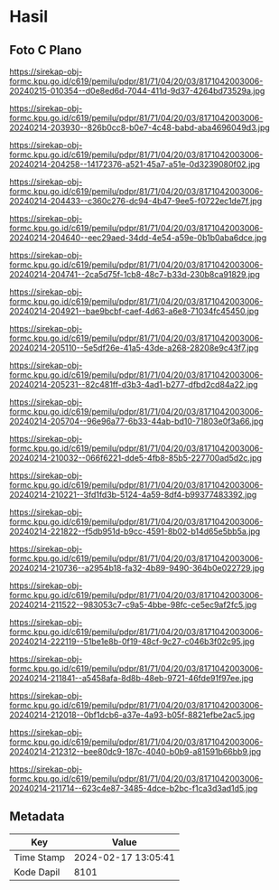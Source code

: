 # Hasil

## Foto C Plano

https://sirekap-obj-formc.kpu.go.id/c619/pemilu/pdpr/81/71/04/20/03/8171042003006-20240215-010354--d0e8ed6d-7044-411d-9d37-4264bd73529a.jpg

https://sirekap-obj-formc.kpu.go.id/c619/pemilu/pdpr/81/71/04/20/03/8171042003006-20240214-203930--826b0cc8-b0e7-4c48-babd-aba4696049d3.jpg

https://sirekap-obj-formc.kpu.go.id/c619/pemilu/pdpr/81/71/04/20/03/8171042003006-20240214-204258--14172376-a521-45a7-a51e-0d3239080f02.jpg

https://sirekap-obj-formc.kpu.go.id/c619/pemilu/pdpr/81/71/04/20/03/8171042003006-20240214-204433--c360c276-dc94-4b47-9ee5-f0722ec1de7f.jpg

https://sirekap-obj-formc.kpu.go.id/c619/pemilu/pdpr/81/71/04/20/03/8171042003006-20240214-204640--eec29aed-34dd-4e54-a59e-0b1b0aba6dce.jpg

https://sirekap-obj-formc.kpu.go.id/c619/pemilu/pdpr/81/71/04/20/03/8171042003006-20240214-204741--2ca5d75f-1cb8-48c7-b33d-230b8ca91829.jpg

https://sirekap-obj-formc.kpu.go.id/c619/pemilu/pdpr/81/71/04/20/03/8171042003006-20240214-204921--bae9bcbf-caef-4d63-a6e8-71034fc45450.jpg

https://sirekap-obj-formc.kpu.go.id/c619/pemilu/pdpr/81/71/04/20/03/8171042003006-20240214-205110--5e5df26e-41a5-43de-a268-28208e9c43f7.jpg

https://sirekap-obj-formc.kpu.go.id/c619/pemilu/pdpr/81/71/04/20/03/8171042003006-20240214-205231--82c481ff-d3b3-4ad1-b277-dfbd2cd84a22.jpg

https://sirekap-obj-formc.kpu.go.id/c619/pemilu/pdpr/81/71/04/20/03/8171042003006-20240214-205704--96e96a77-6b33-44ab-bd10-71803e0f3a66.jpg

https://sirekap-obj-formc.kpu.go.id/c619/pemilu/pdpr/81/71/04/20/03/8171042003006-20240214-210032--066f6221-dde5-4fb8-85b5-227700ad5d2c.jpg

https://sirekap-obj-formc.kpu.go.id/c619/pemilu/pdpr/81/71/04/20/03/8171042003006-20240214-210221--3fd1fd3b-5124-4a59-8df4-b99377483392.jpg

https://sirekap-obj-formc.kpu.go.id/c619/pemilu/pdpr/81/71/04/20/03/8171042003006-20240214-221822--f5db951d-b9cc-4591-8b02-b14d65e5bb5a.jpg

https://sirekap-obj-formc.kpu.go.id/c619/pemilu/pdpr/81/71/04/20/03/8171042003006-20240214-210736--a2954b18-fa32-4b89-9490-364b0e022729.jpg

https://sirekap-obj-formc.kpu.go.id/c619/pemilu/pdpr/81/71/04/20/03/8171042003006-20240214-211522--983053c7-c9a5-4bbe-98fc-ce5ec9af2fc5.jpg

https://sirekap-obj-formc.kpu.go.id/c619/pemilu/pdpr/81/71/04/20/03/8171042003006-20240214-222119--51be1e8b-0f19-48cf-9c27-c046b3f02c95.jpg

https://sirekap-obj-formc.kpu.go.id/c619/pemilu/pdpr/81/71/04/20/03/8171042003006-20240214-211841--a5458afa-8d8b-48eb-9721-46fde91f97ee.jpg

https://sirekap-obj-formc.kpu.go.id/c619/pemilu/pdpr/81/71/04/20/03/8171042003006-20240214-212018--0bf1dcb6-a37e-4a93-b05f-8821efbe2ac5.jpg

https://sirekap-obj-formc.kpu.go.id/c619/pemilu/pdpr/81/71/04/20/03/8171042003006-20240214-212312--bee80dc9-187c-4040-b0b9-a81591b66bb9.jpg

https://sirekap-obj-formc.kpu.go.id/c619/pemilu/pdpr/81/71/04/20/03/8171042003006-20240214-211714--623c4e87-3485-4dce-b2bc-f1ca3d3ad1d5.jpg


## Metadata

| Key        | Value               |
| ---------- | ------------------- |
| Time Stamp | 2024-02-17 13:05:41 |
| Kode Dapil | 8101                |




